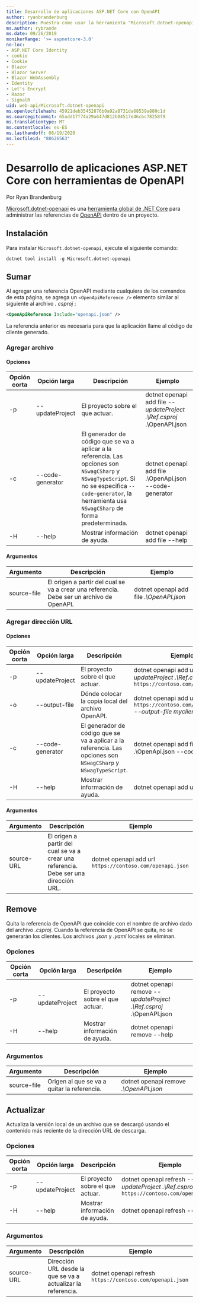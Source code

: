 ```yaml
---
title: Desarrollo de aplicaciones ASP.NET Core con OpenAPI
author: ryanbrandenburg
description: Muestra cómo usar la herramienta "Microsoft.dotnet-openapi" para agregar referencias a archivos OpenAPI.
ms.author: rybrande
ms.date: 09/26/2019
monikerRange: '>= aspnetcore-3.0'
no-loc:
- ASP.NET Core Identity
- cookie
- Cookie
- Blazor
- Blazor Server
- Blazor WebAssembly
- Identity
- Let's Encrypt
- Razor
- SignalR
uid: web-api/Microsoft.dotnet-openapi
ms.openlocfilehash: 45921deb35452876b0a92a8731da68539a880c1d
ms.sourcegitcommit: 65add17f74a29a647d812b04517e46cbc78258f9
ms.translationtype: MT
ms.contentlocale: es-ES
ms.lasthandoff: 08/19/2020
ms.locfileid: "88626563"
---
```

# <a name="develop-aspnet-core-apps-using-openapi-tools"></a>Desarrollo de aplicaciones ASP.NET Core con herramientas de OpenAPI

Por Ryan Brandenburg

[Microsoft.dotnet-openapi](https://www.nuget.org/packages/Microsoft.dotnet-openapi) es una [herramienta global de .NET Core](/dotnet/core/tools/global-tools) para administrar las referencias de [OpenAPI](https://github.com/OAI/OpenAPI-Specification) dentro de un proyecto.

## <a name="installation"></a>Instalación

Para instalar `Microsoft.dotnet-openapi`, ejecute el siguiente comando:

```dotnetcli
dotnet tool install -g Microsoft.dotnet-openapi
```

## <a name="add"></a>Sumar

Al agregar una referencia OpenAPI mediante cualquiera de los comandos de esta página, se agrega un `<OpenApiReference />` elemento similar al siguiente al archivo *. csproj* :

```xml
<OpenApiReference Include="openapi.json" />
```

La referencia anterior es necesaria para que la aplicación llame al código de cliente generado.

<!-- TODO: Restore after https://github.com/dotnet/AspNetCore/issues/12738
### Add Project

#### Options

| Short option | Long option | Description | Example |
|-------|------|-------|---------|
| -p|--project | The project to operate on. |dotnet openapi add project *--project .\Ref.csproj* ../Ref/ProjRef.csproj |

#### Arguments

|  Argument  | Description | Example |
|-------------|-------------|---------|
| source-file | The source to create a reference from. Must be a project file. |dotnet openapi add project *../Ref/ProjRef.csproj* | -->

### <a name="add-file"></a>Agregar archivo

#### <a name="options"></a>Opciones

| Opción corta| Opción larga| Descripción | Ejemplo |
|-------|------|-------|---------|
| -p|--updateProject | El proyecto sobre el que actuar. |dotnet openapi add file *--updateProject .\Ref.csproj* .\OpenAPI.json |
| -c|--code-generator| El generador de código que se va a aplicar a la referencia. Las opciones son `NSwagCSharp` y `NSwagTypeScript`. Si no se especifica `--code-generator`, la herramienta usa `NSwagCSharp` de forma predeterminada.|dotnet openapi add file .\OpenApi.json --code-generator
| -H|--help|Mostrar información de ayuda.|dotnet openapi add file --help|

#### <a name="arguments"></a>Argumentos

|  Argumento  | Descripción | Ejemplo |
|-------------|-------------|---------|
| source-file | El origen a partir del cual se va a crear una referencia. Debe ser un archivo de OpenAPI. |dotnet openapi add file *.\OpenAPI.json* |

### <a name="add-url"></a>Agregar dirección URL

#### <a name="options"></a>Opciones

| Opción corta| Opción larga| Descripción | Ejemplo |
|-------|------|-------------|---------|
| -p|--updateProject | El proyecto sobre el que actuar. |dotnet openapi add url *--updateProject .\Ref.csproj* `https://contoso.com/openapi.json` |
| -o|--output-file | Dónde colocar la copia local del archivo OpenAPI. |dotnet openapi add url `https://contoso.com/openapi.json` *--output-file myclient.json* |
| -c|--code-generator| El generador de código que se va a aplicar a la referencia. Las opciones son `NSwagCSharp` y `NSwagTypeScript`. |dotnet openapi add file .\OpenApi.json --code-generator
| -H|--help|Mostrar información de ayuda.|dotnet openapi add url --help|

#### <a name="arguments"></a>Argumentos

|  Argumento  | Descripción | Ejemplo |
|-------------|-------------|---------|
| source-URL | El origen a partir del cual se va a crear una referencia. Debe ser una dirección URL. |dotnet openapi add url `https://contoso.com/openapi.json` |

## <a name="remove"></a>Remove

Quita la referencia de OpenAPI que coincide con el nombre de archivo dado del archivo *.csproj*. Cuando la referencia de OpenAPI se quita, no se generarán los clientes. Los archivos *.json* y *.yaml* locales se eliminan.

### <a name="options"></a>Opciones

| Opción corta| Opción larga| Descripción| Ejemplo |
|-------|------|------------|---------|
| -p|--updateProject | El proyecto sobre el que actuar. |dotnet openapi remove *--updateProject .\Ref.csproj* .\OpenAPI.json |
| -H|--help|Mostrar información de ayuda.|dotnet openapi remove --help|

### <a name="arguments"></a>Argumentos

|  Argumento  | Descripción| Ejemplo |
| ------------|------------|---------|
| source-file | Origen al que se va a quitar la referencia. |dotnet openapi remove *.\OpenAPI.json* |

## <a name="refresh"></a>Actualizar

Actualiza la versión local de un archivo que se descargó usando el contenido más reciente de la dirección URL de descarga.

### <a name="options"></a>Opciones

| Opción corta| Opción larga| Descripción | Ejemplo |
|-------|------|-------------|---------|
| -p|--updateProject | El proyecto sobre el que actuar. | dotnet openapi refresh *--updateProject .\Ref.csproj* `https://contoso.com/openapi.json` |
| -H|--help|Mostrar información de ayuda.|dotnet openapi refresh --help|

### <a name="arguments"></a>Argumentos

|  Argumento  | Descripción | Ejemplo |
| ------------|-------------|---------|
| source-URL | Dirección URL desde la que se va a actualizar la referencia. | dotnet openapi refresh `https://contoso.com/openapi.json` |
